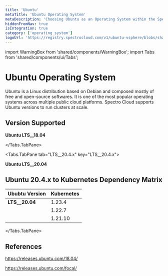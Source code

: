 ```yaml
---
title: 'Ubuntu'
metaTitle: 'Ubuntu Operating System'
metaDescription: 'Choosing Ubuntu as an Operating System within the Spectro Cloud console'
hiddenFromNav: true
isIntegration: true
category: ['operating system']
logoUrl: 'https://registry.spectrocloud.com/v1/ubuntu-vsphere/blobs/sha256:09a727f9005b79c69d8e60e12ce130880c63131315b49e7fb4cc44e53d34dc7a?type=image/png'
---
```


import WarningBox from 'shared/components/WarningBox';
import Tabs from 'shared/components/ui/Tabs';


# Ubuntu Operating System

Ubuntu is a Linux distribution based on Debian and composed mostly of free and open-source softwares. It is one of the most popular operating systems across multiple public cloud platforms. Spectro Cloud supports Ubuntu versions to run clusters at scale. 

## Version Supported

<Tabs>
<Tabs.TabPane tab="LTS__18.4.x" key="LTS__18.4.x">

**Ubuntu LTS__18.04**

</Tabs.TabPane>

<Tabs.TabPane tab="LTS__20.4.x" key="LTS__20.4.x">

**Ubuntu LTS__20.04**

## Ubuntu 20.4.x to Kubernetes Dependency Matrix
|**Ububtu Version**|**Kubernetes**|
|--------------|----------|
|**LTS__20.04**| 1.23.4  |	
|              | 1.22.7  |  
|	       | 1.21.10 | 

</Tabs.TabPane>

</Tabs>

## References

https://releases.ubuntu.com/18.04/

https://releases.ubuntu.com/focal/

